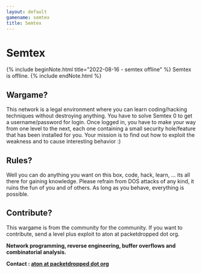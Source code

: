 ```yaml
---
layout: default
gamename: semtex
title: Semtex
---
```


Semtex
======

{% include beginNote.html title="2022-08-16 - semtex offline" %}
Semtex is offline.
{% include endNote.html %}

Wargame?
--------
This network is a legal environment where you can learn
coding/hacking techniques without destroying anything. You have to
solve Semtex 0 to get a username/password for login. Once logged in,
you have to make your way from one level to the next, each one
containing a small security hole/feature that has been installed for
you. Your mission is to find out how to exploit the weakness and to
cause interesting behavior :)

Rules?
------
Well you can do anything you want on this box, code, hack, learn,
... its all there for gaining knowledge. Please refrain from DOS
attacks of any kind, it ruins the fun of you and of others. As long
as you behave, everything is possible.

Contribute?
-----------
This wargame is from the community for the community. If you want to
contribute, send a level plus exploit to aton at packetdropped dot
org.

**Network programming, reverse engineering, buffer overflows and
combinatorial analysis.**

**Contact : [aton at packetdropped dot org][]**

[contact us via chat]: information/chat.html
[aton at packetdropped dot org]: mailto:aton@packetdropped.org
